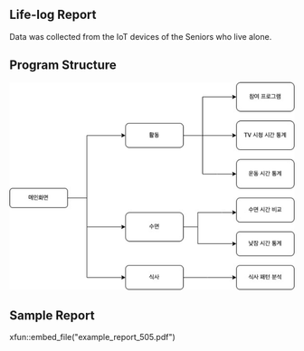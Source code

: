 ## Life-log Report 

Data was collected from the IoT devices of the Seniors who live alone.

## Program Structure
![image](structure.jpg)

## Sample Report
xfun::embed_file("example_report_505.pdf")

